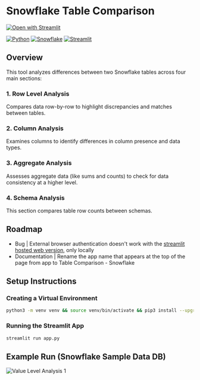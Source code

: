 # Snowflake Table Comparison
[![Open with Streamlit](https://img.shields.io/badge/-Open%20with%20Streamlit-FF4B4B?style=for-the-badge&logo=streamlit&logoColor=white)](https://snow-table-comparison.streamlit.app/)

[![Python](https://img.shields.io/badge/-Python-3776AB?style=for-the-badge&logo=python&logoColor=white)](https://python.org/)
[![Snowflake](https://img.shields.io/badge/-Snowflake-29B5E8?style=for-the-badge&logo=snowflake&logoColor=white)](https://snowflake.com/)
[![Streamlit](https://img.shields.io/badge/-Streamlit-FF4B4B?style=for-the-badge&logo=streamlit&logoColor=white)](https://streamlit.io/)

## Overview

This tool analyzes differences between two Snowflake tables across four main sections:

### 1. Row Level Analysis
Compares data row-by-row to highlight discrepancies and matches between tables.

### 2. Column Analysis
Examines columns to identify differences in column presence and data types.

### 3. Aggregate Analysis
Assesses aggregate data (like sums and counts) to check for data consistency at a higher level.

### 4. Schema Analysis
This section compares table row counts between schemas.

## Roadmap
- Bug | External browser authentication doesn't work with the [streamlit hosted web version](https://snow-table-comparison.streamlit.app/), only locally 
- Documentation | Rename the app name that appears at the top of the page from app to Table Comparison - Snowflake

## Setup Instructions

### Creating a Virtual Environment

```bash
python3 -m venv venv && source venv/bin/activate && pip3 install --upgrade pip && pip3 install -r requirements.txt 
```

### Running the Streamlit App

```bash
streamlit run app.py
```

## Example Run (Snowflake Sample Data DB)
![Value Level Analysis 1](test_run.gif)
